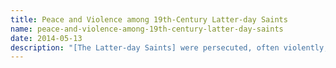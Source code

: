```yaml
---
title: Peace and Violence among 19th-Century Latter-day Saints
name: peace-and-violence-among-19th-century-latter-day-saints 
date: 2014-05-13
description: "[The Latter-day Saints] were persecuted, often violently, for their beliefs. And, tragically, at some points in the 19th century, most notably in the Mountain Meadows Massacre, some Church members participated in deplorable violence against people they perceived to be their enemies." 
---
```

